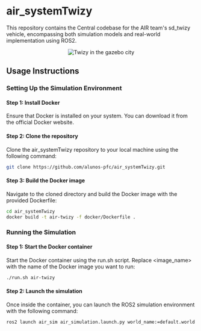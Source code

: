 # air_systemTwizy

This repository contains the Central codebase for the AIR team's sd_twizy vehicle, encompassing both simulation models and real-world implementation using ROS2.

<div align="center">

![Twizy in the gazebo city](./vehicle_simulation/air_docs/twizy.gif)

</div>

## Usage Instructions

### Setting Up the Simulation Environment

#### Step 1: Install Docker

Ensure that Docker is installed on your system. You can download it from the official Docker website.

#### Step 2: Clone the repository
Clone the air_systemTwizy repository to your local machine using the following command:

```bash
git clone https://github.com/alunos-pfc/air_systemTwizy.git
```

#### Step 3: Build the Docker image
Navigate to the cloned directory and build the Docker image with the provided Dockerfile:

```bash
cd air_systemTwizy
docker build -t air-twizy -f docker/Dockerfile .
```
### Running the Simulation

#### Step 1: Start the Docker container

Start the Docker container using the run.sh script. Replace <image_name> with the name of the Docker image you want to run:

```bash
./run.sh air-twizy
```
#### Step 2: Launch the simulation

Once inside the container, you can launch the ROS2 simulation environment with the following command:

```bash
ros2 launch air_sim air_simulation.launch.py world_name:=default.world
```

